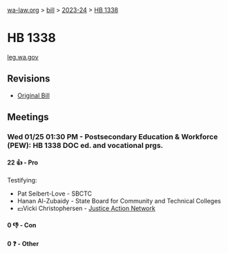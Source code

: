 [wa-law.org](/) > [bill](/bill/) > [2023-24](/bill/2023-24/) > [HB 1338](/bill/2023-24/hb/1338/)

# HB 1338
[leg.wa.gov](https://app.leg.wa.gov/billsummary?BillNumber=1338&Year=2023&Initiative=false)

## Revisions
* [Original Bill](1/)

## Meetings
### Wed 01/25 01:30 PM - Postsecondary Education & Workforce (PEW): HB 1338 DOC ed. and vocational prgs.
#### 22 👍 - Pro
Testifying:
* Pat Seibert-Love - SBCTC
* Hanan  Al-Zubaidy - State Board for Community and Technical Colleges
* 💵Vicki Christophersen - [Justice Action Network](/org/justice_action_network/)

#### 0 👎 - Con

#### 0 ❓ - Other
